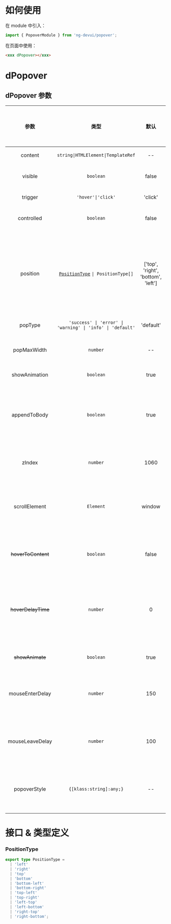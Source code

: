 # 如何使用

在 module 中引入：

```ts
import { PopoverModule } from 'ng-devui/popover';
```

在页面中使用：

```html
<xxx dPopover></xxx>
```

# dPopover

## dPopover 参数

|         参数         |                            类型                            |                默认                | 说明                                                                                                                                                                    | 跳转 Demo                                     |全局配置项| 
| :----------------: | :------------------: | :--------------------------------------------------------: | :--------------------------------: | :---------------------------------------------------------------------------------------------------------------------------------------------------------------------- | --------------------------------------------- |
|       content        |             `string\|HTMLElement\|TemplateRef`             |                 --                 | 必选，弹出框的显示内容或模板引用                                                                                                                                        | [基本用法](demo#basic-usage)                  |
|       visible        |                         `boolean`                          |               false                | 可选，弹框的初始化弹出状态                                                                                                                                              | [手动控制显示](demo#manual-control-display)   |
|       trigger        |                     `'hover'\|'click'`                     |              'click'               | 弹框触发方式                                                                                                                                                            | [延时触发](demo#hover-delay-time) |
|      controlled      |                         `boolean`                          |               false                | 可选，是否通过`trigger`方式触发弹框                                                                                                                                     | [基本用法](demo#basic-usage)                  |
|       position       |    [`PositionType`](#positiontype) `\| PositionType[]`     | ['top', 'right', 'bottom', 'left'] | 可选，内容弹出方向，以 top-left 为例，top 是指从上边弹出，left 是指左对齐，若不设置对齐方向默认为居中。如果传入数组形式，则当前将按照传入数组次序，自适应选取一个方向。 | [弹出位置](demo#position)                     |
|       popType        | `'success' \| 'error' \| 'warning' \| 'info' \| 'default'` |             'default'              | 可选，弹出框类型，样式不同                                                                                                                                              | [基本用法](demo#basic-usage)                  |
|     popMaxWidth      |                          `number`                          |                 --                 | 可选，限制弹出框最大宽度（`px`）                                                                                                                                        | [自定义提示内容](demo#custom-prompt-content)  |
|     showAnimation      |                         `boolean`                          |               true                | 可选，是否显示动画                                                                                                                                                      | [基本用法](demo#basic-usage)                  | ✔ |
|     appendToBody     |                         `boolean`                          |                true                | 可选，默认为 true，仅当 popover 绑定元素外层宽高不够时，overflow 为 hidden，popover 的弹出框不会被一并隐藏掉。                                                          | [基本用法](demo#basic-usage)                  |
|        zIndex        |                          `number`                          |                1060                | 可选，z-index 值，用于手动控制层高                                                                                                                                      | [自定义提示内容](demo#custom-prompt-content)  |
|    scrollElement     |                         `Element`                          |               window               | 可选，在这里默认是`window` , 只有当页面的滚动不在`window`上且`appendToBody`的属性为`true`时候才需要传值                                                                 | [父容器设置](demo#parent-container-settings)  |
| ~~hoverToContent~~ |                         `boolean`                          |               false                | 可选，是否允许鼠标从宿主移动到内容上，仅需要在 trigger 为 hover 的时候设置（`已废弃`）  | [延时触发](demo#hover-delay-time) |
|  ~~hoverDelayTime~~  |                          `number`                          |                 0                  | 可选，仅需要在 trigger 为 hover 的时候设置鼠标从宿主移开后到隐藏 popover 的延迟时间，以便鼠标移动到内容上，单位`ms` （`已废弃，请使用mouseLeaveDelay`）                                                    | [延时触发](demo#hover-delay-time) |
|  ~~showAnimate~~  |        `boolean`        |      true   | 可选，是否显示动画（`已废弃，请使用showAnimation`）   | [基本用法](demo#basic-usage)                  |
|  mouseEnterDelay  |                          `number`                          |                 150                  | 可选，仅需要在 trigger 为 hover 的时候，设置鼠标移入后延时多少才显示 Popover，单位是 `ms`  | [延时触发](demo#hover-delay-time) |
|  mouseLeaveDelay  |                          `number`                          |                 100                  | 可选，仅需要在 trigger 为 hover 的时候，设置鼠标移出后延时多少才隐藏 popover，单位是 `ms`  | [延时触发](demo#hover-delay-time) |
|   popoverStyle    |              `{[klass:string]:any;}`                  |                  --                  | 可选，在需要改变弹出层样式时设置，箭头会应用同样的背景色。样式，参见 [ngStyle](https://angular.cn/api/common/NgStyle)。  | [自定义提示内容](demo#custom-prompt-content) |

# 接口 & 类型定义

### PositionType

```ts
export type PositionType =
  | 'left'
  | 'right'
  | 'top'
  | 'bottom'
  | 'bottom-left'
  | 'bottom-right'
  | 'top-left'
  | 'top-right'
  | 'left-top'
  | 'left-bottom'
  | 'right-top'
  | 'right-bottom';
```
